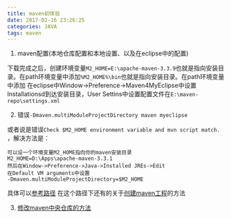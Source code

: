 ```yaml
---
title: maven初体验
date: 2017-02-16 23:26:25
categories: JAVA
tags: maven
---
```


1. maven配置(本地仓库配置和本地设置、以及在eclipse中的配置)

下载完成之后，创建环境变量`M2_HOME=E:\apache-maven-3.3.9`也就是指向安装目录。在path环境变量中添加`%M2_HOME%\bin`也就是指向安装目录。在path环境变量中添加
在eclipse中Window->Preference->Maven4MyEclipse中设置Installationsd到达安装目录，User Settins中设置配置文件在`E:\maven-repo\settings.xml`
<!--more-->

2. 错误`-Dmaven.multiModuleProjectDirectory maven myeclipse`

或者说是错误`Check $M2_HOME environment variable and mvn script match. `，解决方法是：
```
可以设一个环境变量M2_HOME指向你的maven安装目录
M2_HOME=D:\Apps\apache-maven-3.3.1
然后在Window->Preference->Java->Installed JREs->Edit
在Default VM arguments中设置
-Dmaven.multiModuleProjectDirectory=$M2_HOME
```
具体可以[参考路径](http://fxb4632242.iteye.com/blog/2193945)
在这个路径下还有的关于[创建maven工程](http://panyongzheng.iteye.com/blog/2200514)的方法

3. [修改maven中央仓库的方法](http://blog.csdn.net/whh743/article/details/53579668)
